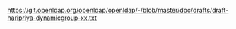 https://git.openldap.org/openldap/openldap/-/blob/master/doc/drafts/draft-haripriya-dynamicgroup-xx.txt